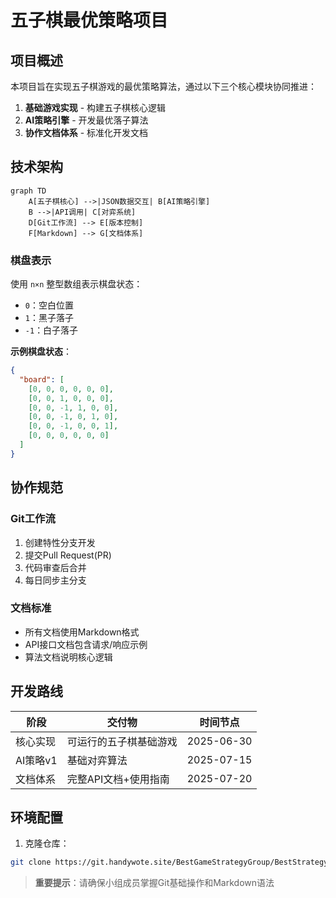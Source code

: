# 五子棋最优策略项目

## 项目概述
本项目旨在实现五子棋游戏的最优策略算法，通过以下三个核心模块协同推进：
1. **基础游戏实现** - 构建五子棋核心逻辑
2. **AI策略引擎** - 开发最优落子算法
3. **协作文档体系** - 标准化开发文档

## 技术架构
```mermaid
graph TD
    A[五子棋核心] -->|JSON数据交互| B[AI策略引擎]
    B -->|API调用| C[对弈系统]
    D[Git工作流] --> E[版本控制]
    F[Markdown] --> G[文档体系]
```

### 棋盘表示
使用 `n×n` 整型数组表示棋盘状态：
- `0`：空白位置
- `1`：黑子落子
- `-1`：白子落子

**示例棋盘状态**：
```json
{
  "board": [
    [0, 0, 0, 0, 0, 0],
    [0, 0, 1, 0, 0, 0],
    [0, 0, -1, 1, 0, 0],
    [0, 0, -1, 0, 1, 0],
    [0, 0, -1, 0, 0, 1],
    [0, 0, 0, 0, 0, 0]
  ]
}
```

## 协作规范
### Git工作流
1. 创建特性分支开发
2. 提交Pull Request(PR)
3. 代码审查后合并
4. 每日同步主分支

### 文档标准
- 所有文档使用Markdown格式
- API接口文档包含请求/响应示例
- 算法文档说明核心逻辑

## 开发路线
| 阶段        | 交付物                     | 时间节点   |
|-------------|----------------------------|------------|
| 核心实现    | 可运行的五子棋基础游戏     | 2025-06-30 |
| AI策略v1    | 基础对弈算法               | 2025-07-15 |
| 文档体系    | 完整API文档+使用指南       | 2025-07-20 |

## 环境配置
1. 克隆仓库：
```bash
git clone https://git.handywote.site/BestGameStrategyGroup/BestStrategyOfGomoku.git
```


> **重要提示**：请确保小组成员掌握Git基础操作和Markdown语法
